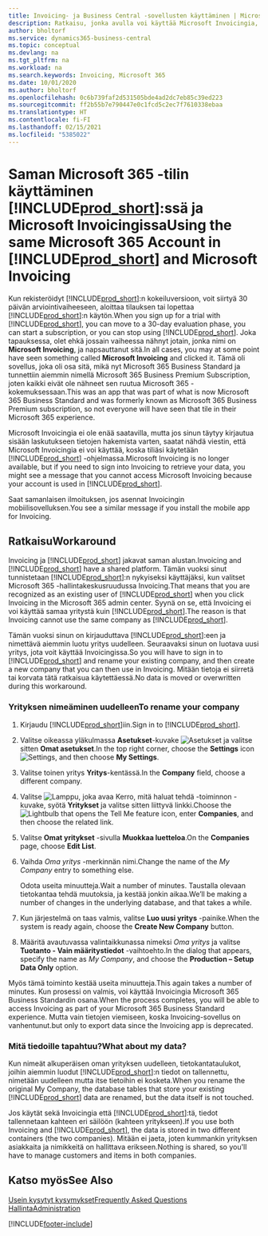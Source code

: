 ```yaml
---
title: Invoicing- ja Business Central -sovellusten käyttäminen | Microsoft Docs
description: Ratkaisu, jonka avulla voi käyttää Microsoft Invoicingia, kun olet rekisteröitynyt Dynamics 365 Business Centraliin.
author: bholtorf
ms.service: dynamics365-business-central
ms.topic: conceptual
ms.devlang: na
ms.tgt_pltfrm: na
ms.workload: na
ms.search.keywords: Invoicing, Microsoft 365
ms.date: 10/01/2020
ms.author: bholtorf
ms.openlocfilehash: 0c6b739faf2d531505bde4ad2dc7eb85c39ed223
ms.sourcegitcommit: ff2b55b7e790447e0c1fcd5c2ec7f7610338ebaa
ms.translationtype: HT
ms.contentlocale: fi-FI
ms.lasthandoff: 02/15/2021
ms.locfileid: "5385022"
---
```

# <a name="using-the-same-microsoft-365-account-in-prod_short-and-microsoft-invoicing"></a><span data-ttu-id="547e5-103">Saman Microsoft 365 -tilin käyttäminen [!INCLUDE[prod_short](includes/prod_long.md)]:ssä ja Microsoft Invoicingissa</span><span class="sxs-lookup"><span data-stu-id="547e5-103">Using the same Microsoft 365 Account in [!INCLUDE[prod_short](includes/prod_long.md)] and Microsoft Invoicing</span></span>
<span data-ttu-id="547e5-104">Kun rekisteröidyt [!INCLUDE[prod_short](includes/prod_short.md)]:n kokeiluversioon, voit siirtyä 30 päivän arviointivaiheeseen, aloittaa tilauksen tai lopettaa [!INCLUDE[prod_short](includes/prod_short.md)]:n käytön.</span><span class="sxs-lookup"><span data-stu-id="547e5-104">When you sign up for a trial with [!INCLUDE[prod_short](includes/prod_short.md)], you can move to a 30-day evaluation phase, you can start a subscription, or you can stop using [!INCLUDE[prod_short](includes/prod_short.md)].</span></span> <span data-ttu-id="547e5-105">Joka tapauksessa, olet ehkä jossain vaiheessa nähnyt jotain, jonka nimi on **Microsoft Invoicing**, ja napsauttanut sitä.</span><span class="sxs-lookup"><span data-stu-id="547e5-105">In all cases, you may at some point have seen something called **Microsoft Invoicing** and clicked it.</span></span> <span data-ttu-id="547e5-106">Tämä oli sovellus, joka oli osa sitä, mikä nyt Microsoft 365 Business Standard ja tunnettiin aiemmin nimellä Microsoft 365 Business Premium Subscription, joten kaikki eivät ole nähneet sen ruutua Microsoft 365 -kokemuksessaan.</span><span class="sxs-lookup"><span data-stu-id="547e5-106">This was an app that was part of what is now Microsoft 365 Business Standard and was formerly known as Microsoft 365 Business Premium subscription, so not everyone will have seen that tile in their Microsoft 365 experience.</span></span>  

<span data-ttu-id="547e5-107">Microsoft Invoicingia ei ole enää saatavilla, mutta jos sinun täytyy kirjautua sisään laskutukseen tietojen hakemista varten, saatat nähdä viestin, että Microsoft Invoicingia ei voi käyttää, koska tiliäsi käytetään [!INCLUDE[prod_short](includes/prod_short.md)] -ohjelmassa.</span><span class="sxs-lookup"><span data-stu-id="547e5-107">Microsoft Invoicing is no longer available, but if you need to sign into Invoicing to retrieve your data, you might see a message that you cannot access Microsoft Invoicing because your account is used in [!INCLUDE[prod_short](includes/prod_short.md)].</span></span>  

<span data-ttu-id="547e5-108">Saat samanlaisen ilmoituksen, jos asennat Invoicingin mobiilisovelluksen.</span><span class="sxs-lookup"><span data-stu-id="547e5-108">You see a similar message if you install the mobile app for Invoicing.</span></span>  

## <a name="workaround"></a><span data-ttu-id="547e5-109">Ratkaisu</span><span class="sxs-lookup"><span data-stu-id="547e5-109">Workaround</span></span>
<span data-ttu-id="547e5-110">Invoicing ja [!INCLUDE[prod_short](includes/prod_short.md)] jakavat saman alustan.</span><span class="sxs-lookup"><span data-stu-id="547e5-110">Invoicing and [!INCLUDE[prod_short](includes/prod_short.md)] have a shared platform.</span></span> <span data-ttu-id="547e5-111">Tämän vuoksi sinut tunnistetaan [!INCLUDE[prod_short](includes/prod_short.md)]:n nykyiseksi käyttäjäksi, kun valitset Microsoft 365 -hallintakeskusruudussa Invoicing.</span><span class="sxs-lookup"><span data-stu-id="547e5-111">That means that you are recognized as an existing user of [!INCLUDE[prod_short](includes/prod_short.md)] when you click Invoicing in the Microsoft 365 admin center.</span></span> <span data-ttu-id="547e5-112">Syynä on se, että Invoicing ei voi käyttää samaa yritystä kuin [!INCLUDE[prod_short](includes/prod_short.md)].</span><span class="sxs-lookup"><span data-stu-id="547e5-112">The reason is that Invoicing cannot use the same company as [!INCLUDE[prod_short](includes/prod_short.md)].</span></span>  

<span data-ttu-id="547e5-113">Tämän vuoksi sinun on kirjauduttava [!INCLUDE[prod_short](includes/prod_short.md)]:een ja nimettävä aiemmin luotu yritys uudelleen. Seuraavaksi sinun on luotava uusi yritys, jota voit käyttää Invoicingissa.</span><span class="sxs-lookup"><span data-stu-id="547e5-113">So you will have to sign in to [!INCLUDE[prod_short](includes/prod_short.md)] and rename your existing company, and then create a new company that you can then use in Invoicing.</span></span> <span data-ttu-id="547e5-114">Mitään tietoja ei siirretä tai korvata tätä ratkaisua käytettäessä.</span><span class="sxs-lookup"><span data-stu-id="547e5-114">No data is moved or overwritten during this workaround.</span></span>

### <a name="to-rename-your-company"></a><span data-ttu-id="547e5-115">Yrityksen nimeäminen uudelleen</span><span class="sxs-lookup"><span data-stu-id="547e5-115">To rename your company</span></span>
1. <span data-ttu-id="547e5-116">Kirjaudu [!INCLUDE[prod_short](includes/prod_short.md)]iin.</span><span class="sxs-lookup"><span data-stu-id="547e5-116">Sign in to [!INCLUDE[prod_short](includes/prod_short.md)].</span></span>
2. <span data-ttu-id="547e5-117">Valitse oikeassa yläkulmassa **Asetukset**-kuvake ![Asetukset](media/ui-experience/settings_icon_small.png "Roolikeskuksen Asetukset-kuvake") ja valitse sitten **Omat asetukset**.</span><span class="sxs-lookup"><span data-stu-id="547e5-117">In the top right corner, choose the **Settings** icon ![Settings](media/ui-experience/settings_icon_small.png "Settings icon for role center"), and then choose **My Settings**.</span></span>
3. <span data-ttu-id="547e5-118">Valitse toinen yritys **Yritys**-kentässä.</span><span class="sxs-lookup"><span data-stu-id="547e5-118">In the **Company** field, choose a different company.</span></span>
4. <span data-ttu-id="547e5-119">Valitse ![Lamppu, joka avaa Kerro, mitä haluat tehdä -toiminnon](media/ui-search/search_small.png "Kerro, mitä haluat tehdä") -kuvake, syötä **Yritykset** ja valitse sitten liittyvä linkki.</span><span class="sxs-lookup"><span data-stu-id="547e5-119">Choose the ![Lightbulb that opens the Tell Me feature](media/ui-search/search_small.png "Tell me what you want to do") icon, enter **Companies**, and then choose the related link.</span></span>  
5. <span data-ttu-id="547e5-120">Valitse **Omat yritykset** -sivulla **Muokkaa luetteloa**.</span><span class="sxs-lookup"><span data-stu-id="547e5-120">On the **Companies** page, choose **Edit List**.</span></span>  
6. <span data-ttu-id="547e5-121">Vaihda *Oma yritys* -merkinnän nimi.</span><span class="sxs-lookup"><span data-stu-id="547e5-121">Change the name of the *My Company* entry to something else.</span></span>  

    <span data-ttu-id="547e5-122">Odota useita minuutteja.</span><span class="sxs-lookup"><span data-stu-id="547e5-122">Wait a number of minutes.</span></span> <span data-ttu-id="547e5-123">Taustalla olevaan tietokantaa tehdä muutoksia, ja kestää jonkin aikaa.</span><span class="sxs-lookup"><span data-stu-id="547e5-123">We’ll be making a number of changes in the underlying database, and that takes a while.</span></span>
7.  <span data-ttu-id="547e5-124">Kun järjestelmä on taas valmis, valitse **Luo uusi yritys** -painike.</span><span class="sxs-lookup"><span data-stu-id="547e5-124">When the system is ready again, choose the **Create New Company** button.</span></span>  
8.  <span data-ttu-id="547e5-125">Määritä avautuvassa valintaikkunassa nimeksi *Oma yritys* ja valitse **Tuotanto - Vain määritystiedot** -vaihtoehto.</span><span class="sxs-lookup"><span data-stu-id="547e5-125">In the dialog that appears, specify the name as *My Company*, and choose the **Production – Setup Data Only** option.</span></span>  

<span data-ttu-id="547e5-126">Myös tämä toiminto kestää useita minuutteja.</span><span class="sxs-lookup"><span data-stu-id="547e5-126">This again takes a number of minutes.</span></span> <span data-ttu-id="547e5-127">Kun prosessi on valmis, voi käyttää Invoicingia Microsoft 365 Business Standardin osana.</span><span class="sxs-lookup"><span data-stu-id="547e5-127">When the process completes, you will be able to access Invoicing as part of your Microsoft 365 Business Standard experience.</span></span> <span data-ttu-id="547e5-128">Mutta vain tietojen viemiseen, koska Invoicing-sovellus on vanhentunut.</span><span class="sxs-lookup"><span data-stu-id="547e5-128">but only to export data since the Invoicing app is deprecated.</span></span>  

### <a name="what-about-my-data"></a><span data-ttu-id="547e5-129">Mitä tiedoille tapahtuu?</span><span class="sxs-lookup"><span data-stu-id="547e5-129">What about my data?</span></span>
<span data-ttu-id="547e5-130">Kun nimeät alkuperäisen oman yrityksen uudelleen, tietokantataulukot, joihin aiemmin luodut [!INCLUDE[prod_short](includes/prod_short.md)]:n tiedot on tallennettu, nimetään uudelleen mutta itse tietoihin ei kosketa.</span><span class="sxs-lookup"><span data-stu-id="547e5-130">When you rename the original My Company, the database tables that store your existing [!INCLUDE[prod_short](includes/prod_short.md)] data are renamed, but the data itself is not touched.</span></span>  

<span data-ttu-id="547e5-131">Jos käytät sekä Invoicingia että [!INCLUDE[prod_short](includes/prod_short.md)]:tä, tiedot tallennetaan kahteen eri säilöön (kahteen yritykseen).</span><span class="sxs-lookup"><span data-stu-id="547e5-131">If you use both Invoicing and [!INCLUDE[prod_short](includes/prod_short.md)], the data is stored in two different containers (the two companies).</span></span> <span data-ttu-id="547e5-132">Mitään ei jaeta, joten kummankin yrityksen asiakkaita ja nimikkeitä on hallittava erikseen.</span><span class="sxs-lookup"><span data-stu-id="547e5-132">Nothing is shared, so you'll have to manage customers and items in both companies.</span></span>  

## <a name="see-also"></a><span data-ttu-id="547e5-133">Katso myös</span><span class="sxs-lookup"><span data-stu-id="547e5-133">See Also</span></span>
[<span data-ttu-id="547e5-134">Usein kysytyt kysymykset</span><span class="sxs-lookup"><span data-stu-id="547e5-134">Frequently Asked Questions</span></span>](across-faq.md)  
[<span data-ttu-id="547e5-135">Hallinta</span><span class="sxs-lookup"><span data-stu-id="547e5-135">Administration</span></span>](admin-setup-and-administration.md)  


[!INCLUDE[footer-include](includes/footer-banner.md)]